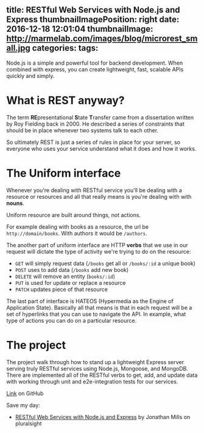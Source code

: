 title: RESTful Web Services with Node.js and Express
thumbnailImagePosition: right
date: 2016-12-18 12:01:04
thumbnailImage: http://marmelab.com/images/blog/microrest_small.jpg
categories:
tags:
---

Node.js is a simple and powerful tool for backend development. When combined with express, you can create lightweight, fast, scalable APIs quickly and simply.
<!--more-->
<!--toc-->

# What is REST anyway?

The term **RE**presentational **S**tate **T**ransfer came from a dissertation written by Roy Fielding back in 2000.
He described a series of constraints that should be in place whenever two systems talk to each other. 

So ultimately REST is just a series of rules in place for your server, so everyone who uses your service understand 
what it does and how it works.

# The Uniform interface

Whenever you're dealing with RESTful service you'll be dealing with a resource or resources and all that really means
is you're dealing with with **nouns**.

Uniform resource are built around things, not actions.

For example dealing with books as a resource, the url be `http://domain/books`. With authors it would be `/authors`.

The another part of uniform interface are HTTP **verbs** that we use in our request will dictate the type of activity
we're trying to do on the resource:

* `GET` will simply request data (`/books` get all or `/books/:id` a unique book)
* `POST` uses to add data (`/books` add new book)
* `DELETE` will remove an entity (`books/:id`)
* `PUT` is used for update or replace a resource
* `PATCH` updates piece of that resource

The last part of interface is HATEOS (Hypermedia as the Engine of Application State). Basically all that means is 
that in each request will be a set of hyperlinks that you can use to navigate the API. In example, what type of 
actions you can do on a particular resource.

# The project 

The project walk through how to stand up a lightweight Express server serving truly RESTful services using Node.js, Mongoose, and MongoDB. 
There are implemented all of the RESTful verbs to get, add, and update data with working through unit and e2e-integration tests for our services.

[Link](https://github.com/qetr1ck-op/RESTful-Web-Services-with-Node.js-and-Express) on GitHub

Save my day:

* [RESTful Web Services with Node.js and Express](https://app.pluralsight.com/library/courses/node-js-express-rest-web-services/description) by Jonathan Mills on pluralsight